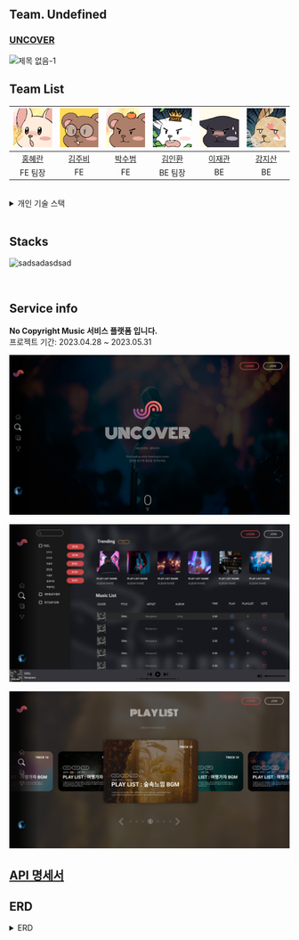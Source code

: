 ## Team. Undefined
### [UNCOVER](http://mainproject-uncover.s3-website.ap-northeast-2.amazonaws.com)

![제목 없음-1](https://github.com/codestates-seb/seb43_main_017/assets/119921683/61e30cad-bf04-4247-a659-e24ff83c1188)

## Team List
|![홍혜란](./img/rab.png)|![김주비](./img/4.png)|![박수범](./img/%EC%88%98%EB%B2%94%EC%9D%B4.png)|![김인환](./img/%EB%94%94%EB%AC%B4.jpg)|![이재관](./img/%EA%B2%80%EB%83%A5%EC%9D%B4.png)|![강지산](./img/%EB%8B%B4%EC%A7%80.png)|
|:---:|:---:|:---:|:---:|:---:|:---:|
|[홍혜란](https://github.com/forhrever)|[김주비](https://github.com/mscojl24)|[박수범](https://github.com/parksubeom)|[김인환](https://github.com/Preasim)|[이재관](https://github.com/CordJG)|[강지산](https://github.com/hunm719)|
|FE 팀장|FE|FE|BE 팀장|BE|BE|

<br>

<details>
<summary>개인 기술 스택</summary>
<div markdown="1">

**홍혜란**
 - Musiclist page (Trending, musiclist)
 - Musiclist like (CRUD)
 - Mypage 회원정보
 - Mypage like list (RD)
 - Mypage Myplaylist (CRUD)
 - Mypage Myplaylist Music (RD)
 
 **김주비**
 - 전반적 반응형 css 및 Animation 동작구현
 - Main page (fullpage-scroll)
 - Playlist page (slider/tap-menu)
 - Navigate component
 - MusicDetail page
 - Comment (CRUD)
 - Sound component (+playlist-viewer)
 - Mypage 회원탈퇴
 - Download + Pagination 구현
 
 **박수범**
 - 로컬 Signin/Signup
 - 유저정보 관리
 - Oauth 네이버
 - Oauth 카카오
 - Oauth 구글
 - Mixing Page (Play list)
 - Mixing Page (Drag & Drop)
 - Mixing Page (Controlbar)
 - Mixing Page 반응형 css Animation 동작구현
 - Playlist add music
 
 **김인환**
 - Playlist CRUD
 - Playlist 좋아요 기능
 - Playlist 댓글 기능
 - Playlist 태그 기능
 - 태그 CRUD
 
 **이재관**
 - Member CRUD
 - Security
 - JWT
 - local 로그인,로그아웃 구현
 - OAuth2 구글,네이버,카카오 구현
 - AWS deployment
 - s3 버킷 이미지 연동(프로필 이미지)
 - Tag CRUD
 - 개인 Member 맞춤 음악 추천 기능
 
 **강지산**
 - music CRUD 구현
 - musicLike 구현
 - musicComment 구현
 - 키워드 검색 구현
 - 태그 검색 기능 구현
 - AWS deployment

</div>
</details>

<br>

## Stacks

![sadsadasdsad](https://github.com/codestates-seb/seb43_main_017/assets/119921683/c3a84d84-cbfa-4015-aa3d-d8fb38705a7d)


<br>

## Service info

**No Copyright Music 서비스 플랫폼 입니다.** <br>
프로젝트 기간: 2023.04.28 ~ 2023.05.31

![un1.png](./img/un1.png)

![un2.png](./img/un2.png)

![un3.png](./img/un3.png)


## [API 명세서](https://documenter.getpostman.com/view/25524075/2s93eX1DP8#de8c1b63-20c9-40cf-ad48-514269974fb3)

## ERD

<details>
<summary>ERD</summary>
<div markdown="1">

<img src="./img/erd.png" alt="erdImg">

</div>
</details>
     </details>
